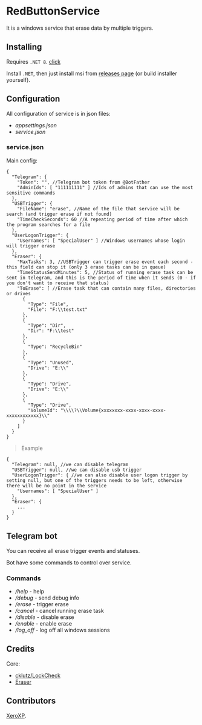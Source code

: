 # RedButtonService

It is a windows service that erase data by multiple triggers.

## Installing

Requires `.NET 8`. [click](https://dotnet.microsoft.com/ru-ru/download/dotnet/8.0)

Install `.NET`, then just install msi from [releases page](../../releases) (or build installer yourself).

## Configuration

All configuration of service is in json files:

- *appsettings.json*
- *service.json*

### service.json

Main config:

```
{
  "Telegram": {
    "Token": "", //Telegram bot token from @BotFather
    "AdminIds": [ "111111111" ] //Ids of admins that can use the most sensitive commands
  },
  "USBTrigger": {
    "FileName": "erase", //Name of the file that service will be search (and trigger erase if not found)
    "TimeCheckSeconds": 60 //A repeating period of time after which the program searches for a file
  },
  "UserLogonTrigger": {
    "Usernames": [ "SpecialUser" ] //Windows usernames whose login will trigger erase
  },
  "Eraser": {
    "MaxTasks": 3, //USBTrigger can trigger erase event each second - this field can stop it (only 3 erase tasks can be in queue)
    "TimeStatusSendMinutes": 5, //Status of running erase task can be sent in telegram, and this is the period of time when it sends (0 - if you don't want to receive that status)
    "ToErase": [ //Erase task that can contain many files, directories or drives
      {
        "Type": "File",
        "File": "F:\\test.txt"
      },
      {
        "Type": "Dir",
        "Dir": "F:\\test"
      },
      {
        "Type": "RecycleBin"
      },
      {
        "Type": "Unused",
        "Drive": "E:\\"
      },
      {
        "Type": "Drive",
        "Drive": "E:\\"
      },
      {
        "Type": "Drive",
        "VolumeId": "\\\\?\\Volume{xxxxxxxx-xxxx-xxxx-xxxx-xxxxxxxxxxxx}\\"
      }
    ]
  }
}
```

> Example

```
{
  "Telegram": null, //we can disable telegram
  "USBTrigger": null, //we can disable usb trigger
  "UserLogonTrigger": { //we can also disable user logon trigger by setting null, but one of the triggers needs to be left, otherwise there will be no point in the service
    "Usernames": [ "SpecialUser" ]
  },
  "Eraser": {
    ...
  }
}
```

## Telegram bot

You can receive all erase trigger events and statuses.

Bot have some commands to control over service.

### Commands

- */help*    - help
- */debug*   - send debug info
- */erase*   - trigger erase
- */cancel*  - cancel running erase task
- */disable* - disable erase
- */enable*  - enable erase
- */log_off* - log off all windows sessions

## Credits

Core:

- [cklutz/LockCheck](https://github.com/cklutz/LockCheck)
- [Eraser](https://sourceforge.net/p/eraser/code/HEAD/tree/)

## Contributors

[XeroXP](../../../).

